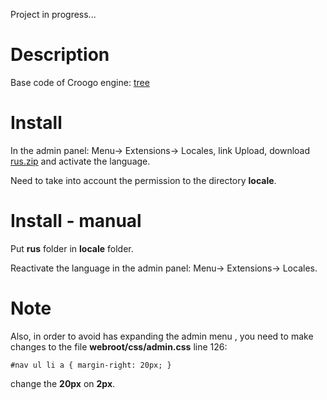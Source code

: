 Project in progress...

# Description

Base code of Croogo engine: [tree][1]

# Install 

In the admin panel: Menu-> Extensions-> Locales, 
link Upload, download [rus.zip][2] and activate the language.

Need to take into account the permission to the directory **locale**.

# Install - manual

Put **rus** folder in **locale** folder. 

Reactivate the language in the admin panel: Menu-> Extensions-> Locales.

# Note

Also, in order to avoid has expanding the admin menu , you need to make changes to the file **webroot/css/admin.css** line 126:

    #nav ul li a { margin-right: 20px; }

change the **20px** on **2px**.


  [1]: http://github.com/croogo/croogo/tree/8b0ab6bc5cc842940ab0a202cce81e47ecf875ba
  [2]: http://github.com/downloads/vksee/croogo-russian-translation/rus.zip